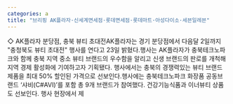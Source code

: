 ```yaml
---
categories: a
title: "브리핑 AK플라자·신세계면세점·롯데면세점·롯데마트·아성다이소·세븐일레븐"
---
```

◇ AK플라자 분당점, 충북 뷰티 초대전AK플라자는 경기 분당점에서 다음달 2일까지 "충청북도 뷰티 초대전" 행사를 연다고 23일 밝혔다.행사는 AK플라자가 충북테크노파크와 함께 충북 지역 중소 뷰티 브랜드의 우수함을 알리고 신생 브랜드의 판로를 개척해 지역 경제 활성화에 기여하고자 기획됐다. 행사에서는 충북의 경쟁력있는 뷰티 브랜드 제품을 최대 50% 할인된 가격으로 선보인다.행사에는 충북테크노파크 화장품 공동브랜드 ‘샤비(C#AVI)’를 포함 총 9개 브랜드가 참여했다. 건강기능식품과 이너뷰티 상품도 선보인다. 행사 현장에서 제